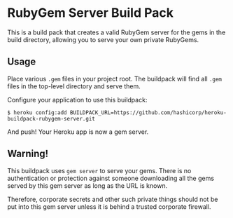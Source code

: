 # RubyGem Server Build Pack

This is a build pack that creates a valid RubyGem server for the
gems in the build directory, allowing you to serve your own
private RubyGems.

## Usage

Place various `.gem` files in your project root. The buildpack will find
all `.gem` files in the top-level directory and serve them.

Configure your application to use this buildpack:

```
$ heroku config:add BUILDPACK_URL=https://github.com/hashicorp/heroku-buildpack-rubygem-server.git
```

And push! Your Heroku app is now a gem server.

## Warning!

This buildpack uses `gem server` to serve your gems. There is no authentication
or protection against someone downloading all the gems served by this gem
server as long as the URL is known.

Therefore, corporate secrets and other such private things should not be
put into this gem server unless it is behind a trusted corporate firewall.
